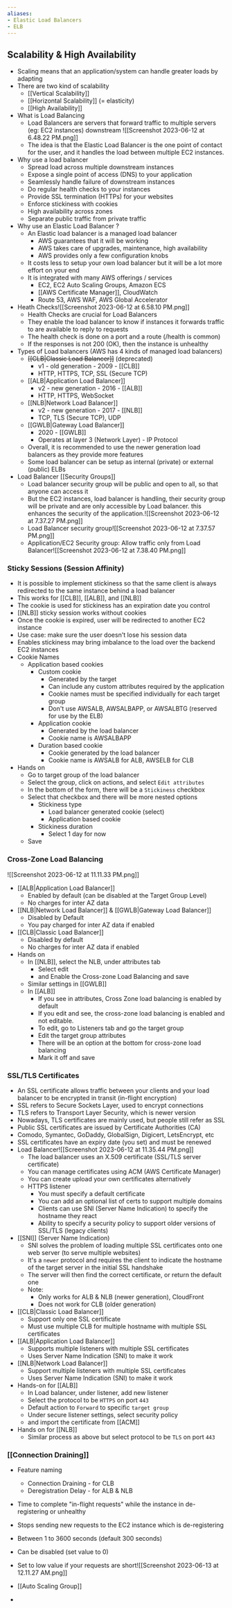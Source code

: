 ```yaml
---
aliases: 
- Elastic Load Balancers
- ELB
---
```

## Scalability & High Availability
- Scaling means that an application/system can handle greater loads by adapting
- There are two kind of scalability
	- [[Vertical Scalability]]
	- [[Horizontal Scalability]] (= elasticity)
	- [[High Availability]]
- What is Load Balancing
	- Load Balancers are servers that forward traffic to multiple servers (eg: EC2 instances) downstream ![[Screenshot 2023-06-12 at 6.48.22 PM.png]]
	- The idea is that the Elastic Load Balancer is the one point of contact for the user, and it handles the load between multiple EC2 instances.
- Why use a load balancer
	- Spread load across multiple downstream instances
	- Expose a single point of access (DNS) to your application
	- Seamlessly handle failure of downstream instances
	- Do regular health checks to your instances
	- Provide SSL termination (HTTPs) for your websites
	- Enforce stickiness with cookies
	- High availability across zones
	- Separate public traffic from private traffic
- Why use an Elastic Load Balancer ?
	- An Elastic load balancer is a managed load balancer
		- AWS guarantees that it will be working
		- AWS takes care of upgrades, maintenance, high availability
		- AWS provides only a few configuration knobs
	- It costs less to setup your own load balancer but it will be a lot more effort on your end
	- It is integrated with many AWS offerings / services
		- EC2, EC2 Auto Scaling Groups, Amazon ECS
		- [[AWS Certificate Manager]], CloudWatch
		- Route 53, AWS WAF, AWS Global Accelerator
- Heath Checks![[Screenshot 2023-06-12 at 6.58.10 PM.png]]
	- Health Checks are crucial for Load Balancers
	- They enable the load balancer to know if instances it forwards traffic to are available to reply to requests
	- The health check is done on a port and a route (/health is common)
	- If the responses is not 200 (OK), then the instance is unhealthy
- Types of Load balancers (AWS has 4 kinds of managed load balancers)
	- ~~[[CLB|Classic Load Balancer]]~~ (deprecated)
		- v1 - old generation - 2009 - [[CLB]]
		- HTTP, HTTPS, TCP, SSL (Secure TCP)
	- [[ALB|Application Load Balancer]]
		- v2 - new generation - 2016 - [[ALB]]
		- HTTP, HTTPS, WebSocket
	- [[NLB|Network Load Balancer]]
		- v2 - new generation - 2017 - [[NLB]]
		- TCP, TLS (Secure TCP), UDP
	- [[GWLB|Gateway Load Balancer]]
		- 2020 - [[GWLB]]
		- Operates at layer 3 (Network Layer) - IP Protocol
	- Overall, it is recommended to use the newer generation load balancers as they provide more features
	- Some load balancer can be setup as internal (private) or external (public) ELBs
- Load Balancer [[Security Groups]]
	- Load balancer security group will be public and open to all, so that anyone can access it
	- But the EC2 instances, load balancer is handling, their security group will be private and are only accessible by Load balancer. this enhances the security of the application.![[Screenshot 2023-06-12 at 7.37.27 PM.png]]
	- Load Balancer security group![[Screenshot 2023-06-12 at 7.37.57 PM.png]]
	- Application/EC2 Security group: Allow traffic only from Load Balancer![[Screenshot 2023-06-12 at 7.38.40 PM.png]]

### Sticky Sessions (Session Affinity)
- It is possible to implement stickiness so that the same client is always redirected to the same instance behind a load balancer
- This works for [[CLB]], [[ALB]], and [[NLB]]
- The cookie is used for stickiness has an expiration date you control
- [[NLB]] sticky session works without cookies
- Once the cookie is expired, user will be redirected to another EC2 instance
- Use case: make sure the user doesn't lose his session data
- Enables stickiness may bring imbalance to the load over the backend EC2 instances
- Cookie Names
	- Application based cookies
		- Custom cookie
			- Generated by the target
			- Can include any custom attributes required by the application
			- Cookie names must be specified individually for each target group
			- Don't use AWSALB, AWSALBAPP, or AWSALBTG (reserved for use by the ELB)
		- Application cookie
			- Generated by the load balancer
			- Cookie name is AWSALBAPP
		- Duration based cookie
			- Cookie generated by the load balancer
			- Cookie name is AWSALB for ALB, AWSELB for CLB
- Hands on
	- Go to target group of the load balancer
	- Select the group, click on actions, and select `Edit attributes`
	- In the bottom of the form, there will be a `Stickiness` checkbox
	- Select that checkbox and there will be more nested options
		- Stickiness type
			- Load balancer generated cookie (select)
			- Application based cookie
		- Stickiness duration
			- Select 1 day for now
	- Save


### Cross-Zone Load Balancing
![[Screenshot 2023-06-12 at 11.11.33 PM.png]]
- [[ALB|Application Load Balancer]]
	- Enabled by default (can be disabled at the Target Group Level)
	- No charges for inter AZ data
- [[NLB|Network Load Balancer]] & [[GWLB|Gateway Load Balancer]]
	- Disabled by Default
	- You pay charged for inter AZ data if enabled
- [[CLB|Classic Load Balancer]]
	- Disabled by default
	- No charges for inter AZ data if enabled
- Hands on
	- In  [[NLB]], select the NLB, under attributes tab
		- Select edit
		- and Enable the Cross-zone Load Balancing and save
	- Similar settings in [[GWLB]]
	- In [[ALB]]
		- If you see in attributes, Cross Zone load balancing is enabled by default
		- If you edit and see, the cross-zone load balancing is enabled and not editable.
		- To edit, go to Listeners tab and go the target group
		- Edit the target group attributes
		- There will be an option at the bottom for cross-zone load balancing
		- Mark it off and save

### SSL/TLS Certificates
- An SSL certificate allows traffic between your clients and your load balancer to be encrypted in transit (in-flight encryption)
- SSL refers to Secure Sockets Layer, used to encrypt connections
- TLS refers to Transport Layer Security, which is newer version
- Nowadays, TLS certificates are mainly used, but people still refer as SSL
- Public SSL certificates are issued by Certificate Authorities (CA)
- Comodo, Symantec, GoDaddy, GlobalSign, Digicert, LetsEncrypt, etc
- SSL certificates have an expiry date (you set) and must be renewed
- Load Balancer![[Screenshot 2023-06-12 at 11.35.44 PM.png]]
	- The load balancer uses an X.509 certificate (SSL/TLS server certificate)
	- You can manage certificates using ACM (AWS Certificate Manager)
	- You can create upload your own certificates alternatively
	- HTTPS listener
		- You must specify a default certificate
		- You can add an optional list of certs to support multiple domains
		- Clients can use SNI (Server Name Indication) to specify the hostname they react
		- Ability to specify a security policy to support older versions of SSL/TLS (legacy clients)
- [[SNI]] (Server Name Indication)
	- SNI solves the problem of loading multiple SSL certificates onto one web server (to serve multiple websites)
	- It's a `newer` protocol and requires the client to indicate the hostname of the target server in the initial SSL handshake
	- The server will then find the correct certificate, or return the default one
	- Note:
		- Only works for ALB & NLB (newer generation), CloudFront
		- Does not work for CLB (older generation)
- [[CLB|Classic Load Balancer]]
	- Support only one SSL certificate
	- Must use multiple CLB for multiple hostname with multiple SSL certificates
- [[ALB|Application Load Balancer]]
	- Supports multiple listeners with multiple SSL certificates
	- Uses Server Name Indication (SNI) to make it work
- [[NLB|Network Load Balancer]]
	- Support multiple listeners with multiple SSL certificates
	- Uses Server Name Indication (SNI) to make it work
- Hands-on for [[ALB]]
	- In Load balancer, under listener, add new listener
	- Select the protocol to be `HTTPS` on port `443`
	- Default action to `Forward` to specific `target group`
	- Under secure listener settings, select security policy
	- and import the certificate from [[ACM]]
- Hands on for [[NLB]]
	- Similar process as above but select protocol to be `TLS` on port `443`

### [[Connection Draining]]
- Feature naming
	- Connection Draining - for CLB
	- Deregistration Delay - for ALB & NLB
- Time to complete "in-flight requests" while the instance in de-registering or unhealthy
- Stops sending new requests to the EC2 instance which is de-registering
- Between 1 to 3600 seconds (default 300 seconds)
- Can be disabled (set value to 0)
- Set to low value if your requests are short![[Screenshot 2023-06-13 at 12.11.27 AM.png]]

- [[Auto Scaling Group]]
- 